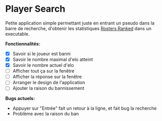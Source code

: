 # Player Search

Petite application simple permettant juste en entrant un pseudo dans la barre de recherche, d'obtenir les statistiques [Rosters Ranked](https://discord.gg/GmPKFyfRhn) dans un executable.

**Fonctionnalités:**
- [x] Savoir si le joueur est banni
- [x] Savoir le nombre maximal d'elo atteint
- [x] Savoir le nombre actuel d'elo
- [ ] Afficher tout ça sur la fenêtre
- [ ] Afficher la réponse sur la fenêtre
- [ ] Arranger le design de l'application
- [ ] Ajouter la raison du bannissement

**Bugs actuels:**
- Appuyer sur "Entrée" fait un retour à la ligne, et fait bug la recherche
- Problème avec la raison du ban
